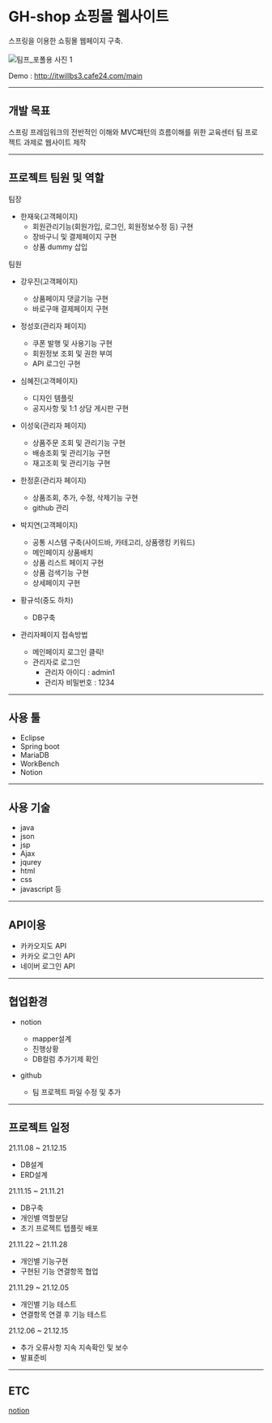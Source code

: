 # GH-shop 쇼핑몰 웹사이트

스프링을 이용한 쇼핑몰 웹페이지 구축.<br><br>
![팀프_포폴용 사진 1](https://user-images.githubusercontent.com/65275693/150911770-24558ad5-5afc-4c88-857f-765533b50a53.png)

Demo : http://itwillbs3.cafe24.com/main

---
 
## 개발 목표

스프링 프레임워크의 전반적인 이해와 MVC패턴의 흐름이해를 위한 교육센터 팀 프로젝트 과제로 웹사이트 제작

---
## 프로젝트 팀원 및 역할 
팀장 
 - 한재욱(고객페이지)
    - 회원관리기능(회원가입, 로그인, 회원정보수정 등) 구현
    - 장바구니 및 결제페이지 구현
    - 상품 dummy 삽입

팀원
 - 강우진(고객페이지)
   - 상품페이지 댓글기능 구현
   - 바로구매 결제페이지 구현

 - 정성호(관리자 페이지)
   - 쿠폰 발행 및 사용기능 구현
   - 회원정보 조회 및 권한 부여
   - API 로그인 구현
 
 - 심혜진(고객페이지)
   - 디자인 템플릿
   - 공지사항 및 1:1 상담 게시판 구현

 - 이성욱(관리자 페이지)
   - 상품주문 조회 및 관리기능 구현
   - 배송조회 및 관리기능 구현
   - 재고조회 및 관리기능 구현

 - 한정훈(관리자 페이지)
   - 상품조회, 추가, 수정, 삭제기능 구현
   - github 관리
 
 - 박지연(고객페이지)
   - 공통 시스템 구축(사이드바, 카테고리, 상품랭킹 키워드)
   - 메인페이지 상품배치
   - 상품 리스트 페이지 구현
   - 상품 검색기능 구현
   - 상세페이지 구현

 - 황규석(중도 하차)
   - DB구축 
 
 - 관리자페이지 접속방법
   - 메인페이지 로그인 클릭!
   - 관리자로 로그인
      - 관리자 아이디 : admin1
      - 관리자 비밀번호 : 1234 
 ---

## 사용 툴

- Eclipse
- Spring boot
- MariaDB
- WorkBench
- Notion

---
## 사용 기술

- java
- json
- jsp
- Ajax
- jqurey
- html
- css
- javascript 등

---

## API이용

 - 카카오지도 API
 - 카카오 로그인 API
 - 네이버 로그인 API

---

## 협업환경

- notion
  - mapper설계
  - 진행상황
  - DB컬럼 추가기제 확인

- github
  - 팀 프로젝트 파일 수정 및 추가

---

## 프로젝트 일정

21.11.08 ~ 21.12.15
 - DB설계
 - ERD설계
 
21.11.15 ~ 21.11.21
 + DB구축
 + 개인별 역할분담
 + 초기 프로젝트 텝플릿 배포
 
21.11.22 ~ 21.11.28
 + 개인별 기능구현
 + 구현된 기능 연결항목 협업
 
21.11.29 ~ 21.12.05
 + 개인별 기능 테스트
 + 연결항목 연결 후 기능 테스트
 
21.12.06 ~ 21.12.15
 + 추가 오류사항 지속 지속확인 및 보수
 + 발표준비
 
---

## ETC
[notion](https://www.notion.so/863ccaa29e094b48a56309ea758307ad?v=c390aeea19c44796aaaf973b30c1a9f2)
